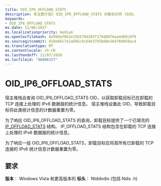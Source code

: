 ```yaml
---
title: OID_IP6_OFFLOAD_STATS
description: 本主题介绍) OID_IP6_OFFLOAD_STATS 对象标识符 (OID。
keywords:
- OID_IP6_OFFLOAD_STATS
ms.date: 11/06/2017
ms.localizationpriority: medium
ms.openlocfilehash: 0a99daf9b1e15b5794285f179488f6aa4469c0f9
ms.sourcegitcommit: 418e6617e2a695c9cb4b37b5b60e264760858acd
ms.translationtype: MT
ms.contentlocale: zh-CN
ms.lasthandoff: 12/07/2020
ms.locfileid: "96806157"
---
```

# <a name="oid_ip6_offload_stats"></a>OID_IP6_OFFLOAD_STATS

宿主堆栈会查询 OID_IP6_OFFLOAD_STATS OID，以获取卸载目标已在卸载的 TCP 连接上处理的 IPv6 数据报的统计信息。 宿主堆栈设置此 OID，导致卸载目标将此类统计信息的计数器重置为零。

为了响应 OID_IP6_OFFLOAD_STATS 的查询，卸载目标提供了一个已填充的 [IP_OFFLOAD_STATS](/windows-hardware/drivers/ddi/ndischimney/ns-ndischimney-_ip_offload_stats) 结构。 IP_OFFLOAD_STATS 结构包含在卸载的 TCP 连接上处理的 IPv6 数据报的统计信息。

为了响应一组 OID_IP6_OFFLOAD_STATS，卸载目标应将其所有已卸载的 TCP 连接的 IPv6 统计信息计数器重置为零。

## <a name="requirements"></a>要求

**版本**： Windows Vista 和更高版本的 **标头**： Ntddndis (包括 Ndis .h) 
